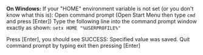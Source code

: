 **On Windows:**
If your "HOME" environment variable is not set (or you don't know what this is):
Open command prompt (Open Start Menu then type `cmd` and press [Enter])
Type the following line into the command prompt window exactly as shown:
`setx HOME "%USERPROFILE%"`

Press [Enter], you should see SUCCESS: Specified value was saved.
Quit command prompt by typing exit then pressing [Enter]
